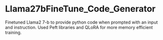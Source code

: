 # Llama27bFineTune_Code_Generator
Finetuned Llama2 7-b to provide python code when prompted with an input and instruction. Used Peft libraries and QLoRA for more memory efficient training. 
